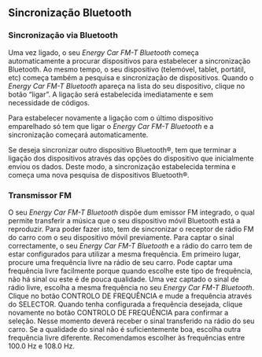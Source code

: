 ## Sincronização Bluetooth

### Sincronização via Bluetooth

Uma vez ligado, o seu  *Energy Car FM-T Bluetooth*  começa automaticamente a procurar dispositivos para estabelecer a sincronização Bluetooth. Ao mesmo tempo, o seu dispositivo (telemóvel, tablet, portátil, etc) começa também a pesquisa e sincronização de dispositivos. Quando o *Energy Car FM-T Bluetooth* apareça na lista do seu dispositivo, clique no botão “ligar”. A ligação será estabelecida imediatamente e sem necessidade de códigos.

Para estabelecer novamente a ligação com o último dispositivo emparelhado só tem que ligar o *Energy Car FM-T Bluetooth* e a sincronização começará automaticamente.

Se deseja sincronizar outro dispositivo Bluetooth®, tem que terminar a ligação dos dispositivos através das opções do dispositivo que inicialmente enviou os dados. Deste modo, a sincronização estabelecida termina e começa uma nova pesquisa de dispositivos Bluetooth®.

### Transmissor FM

O seu *Energy Car FM-T Bluetooth* dispõe dum emissor FM integrado, o qual permite transferir a música que o seu dispositivo móvil Bluetooth está a reproduzir. Para poder fazer isto, tem de sincronizar o receptor de rádio FM do carro com o seu dispositivo móvil previamente. Para captar o sinal correctamente, o seu *Energy Car FM-T Bluetooth*  e a rádio do carro tem de estar configurados para utilizar a mesma frequência.
Em primeiro lugar, procure uma frequência livre na rádio de seu carro. Pode captar uma frequência livre facilmente porque quando escolhe este tipo de frequência, não há sinal ou este é de pouca qualidade. Uma vez captado o sinal de rádio livre, escolha a mesma frequência no seu *Energy Car FM-T Bluetooth*. Clique no botão CONTROLO DE FREQUÊNCIA e mude a frequência através do SELECTOR. Quando tenha configurada a frequência desejada, clique novamente no botão CONTROLO DE FREQUÊNCIA para confirmar a seleção. 
Nesse momento deverá receber o sinal transferido na rádio do seu carro. Se a qualidade do sinal não é suficientemente boa, escolha outra frequência livre diferente. Recomendamos escolher às frequências entre 100.0 Hz e 108.0 Hz.




